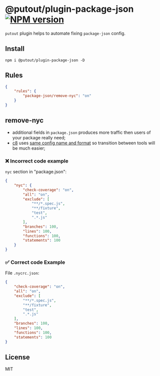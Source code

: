 # @putout/plugin-package-json [![NPM version][NPMIMGURL]][NPMURL]

[NPMIMGURL]: https://img.shields.io/npm/v/@putout/plugin-package-json.svg?style=flat&longCache=true
[NPMURL]: https://npmjs.org/package/@putout/plugin-package-json"npm"

`putout` plugin helps to automate fixing `package-json` config.

## Install

```
npm i @putout/plugin-package-json -D
```

## Rules

```json
{
    "rules": {
        "package-json/remove-nyc": "on"
    }
}
```

## remove-nyc

- additional fields in `package.json` produces more traffic then users of your package really need;
- [c8](https://github.com/bcoe/c8) uses [same config name and format](https://github.com/bcoe/c8/blob/v7.3.5/lib/parse-args.js#L8) so transition between tools will be much easier;

### ❌ Incorrect code example

`nyc` section in "package.json":

```json
{
    "nyc": {
        "check-coverage": "on",
        "all": "on",
        "exclude": [
            "**/*.spec.js",
            "**/fixture",
            "test",
            ".*.js"
        ],
        "branches": 100,
        "lines": 100,
        "functions": 100,
        "statements": 100
    }
}
```

### ✅ Correct code Example

File `.nycrc.json`:

```json
{
    "check-coverage": "on",
    "all": "on",
    "exclude": [
        "**/*.spec.js",
        "**/fixture",
        "test",
        ".*.js"
    ],
    "branches": 100,
    "lines": 100,
    "functions": 100,
    "statements": 100
}
```

## License

MIT
